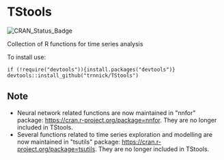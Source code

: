 TStools 
=======
![CRAN_Status_Badge](http://www.r-pkg.org/badges/version/TStools)

Collection of R functions for time series analysis

To install use:

```
if (!require("devtools")){install.packages("devtools")}
devtools::install_github("trnnick/TStools")
```

Note
-------
+ Neural network related functions are now maintained in "nnfor" package: https://cran.r-project.org/package=nnfor. They are no longer included in TStools.
+ Several functions related to time series exploration and modelling are now maintained in "tsutils" package: https://cran.r-project.org/package=tsutils. They are no longer included in TStools.
